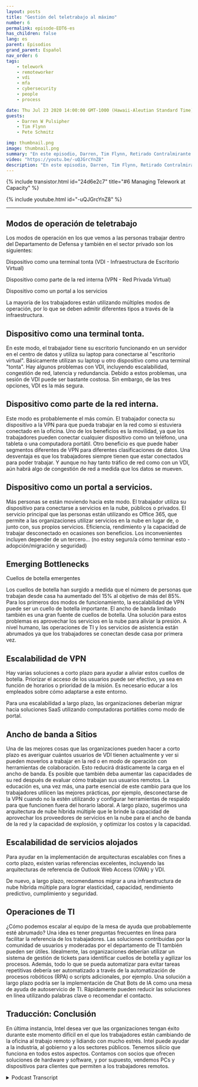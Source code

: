 ```yaml
---
layout: posts
title: "Gestión del teletrabajo al máximo"
number: 6
permalink: episode-EDT6-es
has_children: false
lang: es
parent: Episodios
grand_parent: Español
nav_order: 6
tags:
    - telework
    - remoteworker
    - vdi
    - mfa
    - cybersecurity
    - people
    - process

date: Thu Jul 23 2020 14:00:00 GMT-1000 (Hawaii-Aleutian Standard Time)
guests:
    - Darren W Pulsipher
    - Tim Flynn
    - Pete Schmitz

img: thumbnail.png
image: thumbnail.png
summary: "En este episodio, Darren, Tim Flynn, Retirado Contralmirante de la Armada, y Pete Schmitz, Ejecutivo de Cuentas de la Armada de Intel, hablan sobre cómo gestionar el crecimiento explosivo de los teletrabajadores debido a la pandemia de Covid-19. Discutimos los diferentes modos que los trabajadores pueden utilizar para trabajar de forma remota y seguir siendo productivos: el dispositivo como una terminal tonta, el dispositivo como parte de la red interna y el dispositivo como un portal a servicios. Comprender estos modos de operación puede ayudar a encontrar cuellos de botella que pueden obstaculizar la efectividad de su equipo."
video: "https://youtu.be/-uQJGrcYnZ8"
description: "En este episodio, Darren, Tim Flynn, Retirado Contralmirante de la Armada, y Pete Schmitz, Ejecutivo de Cuentas de la Armada de Intel, hablan sobre cómo gestionar el crecimiento explosivo de los teletrabajadores debido a la pandemia de Covid-19. Discutimos los diferentes modos que los trabajadores pueden utilizar para trabajar de forma remota y seguir siendo productivos: el dispositivo como una terminal tonta, el dispositivo como parte de la red interna y el dispositivo como un portal a servicios. Comprender estos modos de operación puede ayudar a encontrar cuellos de botella que pueden obstaculizar la efectividad de su equipo."
---
```


<div>
{% include transistor.html id="24d6e2c7" title="#6 Managing Telework at Capacity" %}

{% include youtube.html id="-uQJGrcYnZ8" %}
</div>

---

## Modos de operación de teletrabajo

Los modos de operación en los que vemos a las personas trabajar dentro del Departamento de Defensa y también en el sector privado son los siguientes:

Dispositivo como una terminal tonta (VDI - Infraestructura de Escritorio Virtual)

Dispositivo como parte de la red interna (VPN - Red Privada Virtual)

Dispositivo como un portal a los servicios

La mayoría de los trabajadores están utilizando múltiples modos de operación, por lo que se deben admitir diferentes tipos a través de la infraestructura.

## Dispositivo como una terminal tonta.

En este modo, el trabajador tiene su escritorio funcionando en un servidor en el centro de datos y utiliza su laptop para conectarse al "escritorio virtual". Básicamente utilizan su laptop u otro dispositivo como una terminal "tonta". Hay algunos problemas con VDI, incluyendo escalabilidad, congestión de red, latencia y redundancia. Debido a estos problemas, una sesión de VDI puede ser bastante costosa. Sin embargo, de las tres opciones, VDI es la más segura.

## Dispositivo como parte de la red interna.

Este modo es probablemente el más común. El trabajador conecta su dispositivo a la VPN para que pueda trabajar en la red como si estuviera conectado en la oficina. Uno de los beneficios es la movilidad, ya que los trabajadores pueden conectar cualquier dispositivo como un teléfono, una tableta o una computadora portátil. Otro beneficio es que puede haber segmentos diferentes de VPN para diferentes clasificaciones de datos. Una desventaja es que los trabajadores siempre tienen que estar conectados para poder trabajar. Y aunque no hay tanto tráfico de red como con un VDI, aún habrá algo de congestión de red a medida que los datos se mueven.

## Dispositivo como un portal a servicios.

Más personas se están moviendo hacia este modo. El trabajador utiliza su dispositivo para conectarse a servicios en la nube, públicos o privados. El servicio principal que las personas están utilizando es Office 365, que permite a las organizaciones utilizar servicios en la nube en lugar de, o junto con, sus propios servicios. Eficiencia, rendimiento y la capacidad de trabajar desconectado en ocasiones son beneficios. Los inconvenientes incluyen depender de un tercero... (no estoy seguro/a cómo terminar esto - adopción/migración y seguridad)

## Emerging Bottlenecks 
Cuellos de botella emergentes

Los cuellos de botella han surgido a medida que el número de personas que trabajan desde casa ha aumentado del 15% al objetivo de más del 85%. Para los primeros dos modos de funcionamiento, la escalabilidad de VPN puede ser un cuello de botella importante. El ancho de banda limitado también es una gran fuente de cuellos de botella. Una solución para estos problemas es aprovechar los servicios en la nube para aliviar la presión. A nivel humano, las operaciones de TI y los servicios de asistencia están abrumados ya que los trabajadores se conectan desde casa por primera vez.

## Escalabilidad de VPN

Hay varias soluciones a corto plazo para ayudar a aliviar estos cuellos de botella. Priorizar el acceso de los usuarios puede ser efectivo, ya sea en función de horarios o prioridad de la misión. Es necesario educar a los empleados sobre cómo adaptarse a este entorno.

Para una escalabilidad a largo plazo, las organizaciones deberían migrar hacia soluciones SaaS utilizando computadoras portátiles como modo de portal.

## Ancho de banda a Sitios

Una de las mejores cosas que las organizaciones pueden hacer a corto plazo es averiguar cuántos usuarios de VDI tienen actualmente y ver si pueden moverlos a trabajar en la red o en modo de operación con herramientas de colaboración. Esto reducirá drásticamente la carga en el ancho de banda. Es posible que también deba aumentar las capacidades de su red después de evaluar cómo trabajan sus usuarios remotos. La educación es, una vez más, una parte esencial de este cambio para que los trabajadores utilicen las mejores prácticas, por ejemplo, desconectarse de la VPN cuando no la estén utilizando y configurar herramientas de respaldo para que funcionen fuera del horario laboral. A largo plazo, sugerimos una arquitectura de nube híbrida múltiple que le brinde la capacidad de aprovechar los proveedores de servicios en la nube para el ancho de banda de la red y la capacidad de explosión, y optimizar los costos y la capacidad.

## Escalabilidad de servicios alojados

Para ayudar en la implementación de arquitecturas escalables con fines a corto plazo, existen varias referencias excelentes, incluyendo las arquitecturas de referencia de Outlook Web Access (OWA) y VDI.

De nuevo, a largo plazo, recomendamos migrar a una infraestructura de nube híbrida múltiple para lograr elasticidad, capacidad, rendimiento predictivo, cumplimiento y seguridad.

## Operaciones de TI

¿Cómo podemos escalar al equipo de la mesa de ayuda que probablemente esté abrumado? Una idea es tener preguntas frecuentes en línea para facilitar la referencia de los trabajadores. Las soluciones contribuidas por la comunidad de usuarios y moderadas por el departamento de TI también pueden ser útiles. Idealmente, las organizaciones deberían utilizar un sistema de gestión de tickets para identificar cuellos de botella y agilizar los procesos. Además, todo lo que se pueda automatizar para evitar tareas repetitivas debería ser automatizado a través de la automatización de procesos robóticos (RPA) o scripts adicionales, por ejemplo. Una solución a largo plazo podría ser la implementación de Chat Bots de IA como una mesa de ayuda de autoservicio de TI. Rápidamente pueden reducir las soluciones en línea utilizando palabras clave o recomendar el contacto.

## Traducción: Conclusión

En última instancia, Intel desea ver que las organizaciones tengan éxito durante este momento difícil en el que los trabajadores están cambiando de la oficina al trabajo remoto y lidiando con mucho estrés. Intel puede ayudar a la industria, al gobierno y a los sectores públicos. Tenemos silicio que funciona en todos estos aspectos. Contamos con socios que ofrecen soluciones de hardware y software, y por supuesto, vendemos PCs y dispositivos para clientes que permiten a los trabajadores remotos.



<details>
<summary> Podcast Transcript </summary>

<p></p>

</details>
